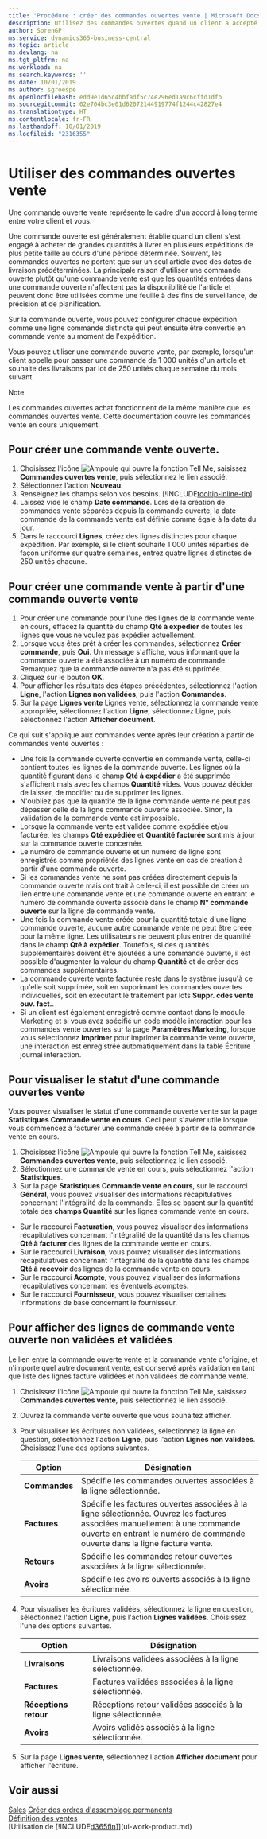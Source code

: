 ```yaml
---
title: 'Procédure : créer des commandes ouvertes vente | Microsoft Docs'
description: Utilisez des commandes ouvertes quand un client a accepté d'acheter de grandes quantités à livrer en plusieurs expéditions de petite taille au cours d'une période déterminée.
author: SorenGP
ms.service: dynamics365-business-central
ms.topic: article
ms.devlang: na
ms.tgt_pltfrm: na
ms.workload: na
ms.search.keywords: ''
ms.date: 10/01/2019
ms.author: sgroespe
ms.openlocfilehash: edd9e1d65c4bbfadf5c74e296ed1a9c6cffd1dfb
ms.sourcegitcommit: 02e704bc3e01d62072144919774f1244c42827e4
ms.translationtype: HT
ms.contentlocale: fr-FR
ms.lasthandoff: 10/01/2019
ms.locfileid: "2316355"
---
```

# <a name="work-with-blanket-sales-orders"></a>Utiliser des commandes ouvertes vente
Une commande ouverte vente représente le cadre d'un accord à long terme entre votre client et vous.

Une commande ouverte est généralement établie quand un client s'est engagé à acheter de grandes quantités à livrer en plusieurs expéditions de plus petite taille au cours d'une période déterminée. Souvent, les commandes ouvertes ne portent que sur un seul article avec des dates de livraison prédéterminées. La principale raison d'utiliser une commande ouverte plutôt qu'une commande vente est que les quantités entrées dans une commande ouverte n'affectent pas la disponibilité de l'article et peuvent donc être utilisées comme une feuille à des fins de surveillance, de précision et de planification.

Sur la commande ouverte, vous pouvez configurer chaque expédition comme une ligne commande distincte qui peut ensuite être convertie en commande vente au moment de l'expédition.

Vous pouvez utiliser une commande ouverte vente, par exemple, lorsqu'un client appelle pour passer une commande de 1 000 unités d'un article et souhaite des livraisons par lot de 250 unités chaque semaine du mois suivant.

> [!NOTE]
> Les commandes ouvertes achat fonctionnent de la même manière que les commandes ouvertes vente. Cette documentation couvre les commandes vente en cours uniquement.

## <a name="to-create-a-blanket-sales-order"></a>Pour créer une commande vente ouverte.  
1. Choisissez l'icône ![Ampoule qui ouvre la fonction Tell Me](media/ui-search/search_small.png "Dites-moi ce que vous voulez faire"), saisissez **Commandes ouvertes vente**, puis sélectionnez le lien associé.  
2. Sélectionnez l'action **Nouveau**.  
3. Renseignez les champs selon vos besoins. [!INCLUDE[tooltip-inline-tip](includes/tooltip-inline-tip_md.md)]
4.  Laissez vide le champ **Date commande**. Lors de la création de commandes vente séparées depuis la commande ouverte, la date commande de la commande vente est définie comme égale à la date du jour.
5. Dans le raccourci **Lignes**, créez des lignes distinctes pour chaque expédition. Par exemple, si le client souhaite 1 000 unités réparties de façon uniforme sur quatre semaines, entrez quatre lignes distinctes de 250 unités chacune.   

## <a name="to-create-a-sales-order-from-a-blanket-sales-order"></a>Pour créer une commande vente à partir d'une commande ouverte vente  

1.  Pour créer une commande pour l'une des lignes de la commande vente en cours, effacez la quantité du champ **Qté à expédier** de toutes les lignes que vous ne voulez pas expédier actuellement.  
2.  Lorsque vous êtes prêt à créer les commandes, sélectionnez **Créer commande**, puis **Oui**. Un message s'affiche, vous informant que la commande ouverte a été associée à un numéro de commande. Remarquez que la commande ouverte n'a pas été supprimée.  
3.  Cliquez sur le bouton **OK**.  
4.  Pour afficher les résultats des étapes précédentes, sélectionnez l'action **Ligne**, l'action **Lignes non validées**, puis l'action **Commandes**.  
5.  Sur la page **Lignes vente** Lignes vente, sélectionnez la commande vente appropriée, sélectionnez l'action **Ligne**, sélectionnez Ligne, puis sélectionnez l'action **Afficher document**.  

Ce qui suit s'applique aux commandes vente après leur création à partir de commandes vente ouvertes :  

- Une fois la commande ouverte convertie en commande vente, celle-ci contient toutes les lignes de la commande ouverte. Les lignes où la quantité figurant dans le champ **Qté à expédier** a été supprimée s'affichent mais avec les champs **Quantité** vides. Vous pouvez décider de laisser, de modifier ou de supprimer les lignes.  
- N'oubliez pas que la quantité de la ligne commande vente ne peut pas dépasser celle de la ligne commande ouverte associée. Sinon, la validation de la commande vente est impossible.  
- Lorsque la commande vente est validée comme expédiée et/ou facturée, les champs **Qté expédiée** et **Quantité facturée** sont mis à jour sur la commande ouverte concernée.  
- Le numéro de commande ouverte et un numéro de ligne sont enregistrés comme propriétés des lignes vente en cas de création à partir d'une commande ouverte.  
- Si les commandes vente ne sont pas créées directement depuis la commande ouverte mais ont trait à celle\-ci, il est possible de créer un lien entre une commande vente et une commande ouverte en entrant le numéro de commande ouverte associé dans le champ **N° commande ouverte** sur la ligne de commande vente.  
- Une fois la commande vente créée pour la quantité totale d'une ligne commande ouverte, aucune autre commande vente ne peut être créée pour la même ligne. Les utilisateurs ne peuvent plus entrer de quantité dans le champ **Qté à expédier**. Toutefois, si des quantités supplémentaires doivent être ajoutées à une commande ouverte, il est possible d'augmenter la valeur du champ **Quantité** et de créer des commandes supplémentaires.  
- La commande ouverte vente facturée reste dans le système jusqu'à ce qu'elle soit supprimée, soit en supprimant les commandes ouvertes individuelles, soit en exécutant le traitement par lots **Suppr. cdes vente ouv. fact.**.  
- Si un client est également enregistré comme contact dans le module Marketing et si vous avez spécifié un code modèle interaction pour les commandes vente ouvertes sur la page **Paramètres Marketing**, lorsque vous sélectionnez **Imprimer** pour imprimer la commande vente ouverte, une interaction est enregistrée automatiquement dans la table Écriture journal interaction.

## <a name="to-view-the-status-of-a-blanket-sales-order"></a>Pour visualiser le statut d'une commande ouvertes vente  
Vous pouvez visualiser le statut d'une commande ouverte vente sur la page **Statistiques Commande vente en cours**. Ceci peut s'avérer utile lorsque vous commencez à facturer une commande créée à partir de la commande vente en cours.  

1.  Choisissez l'icône ![Ampoule qui ouvre la fonction Tell Me](media/ui-search/search_small.png "Dites-moi ce que vous voulez faire"), saisissez **Commandes ouvertes vente**, puis sélectionnez le lien associé.  
2.  Sélectionnez une commande vente en cours, puis sélectionnez l'action **Statistiques**.  
3.  Sur la page **Statistiques Commande vente en cours**, sur le raccourci **Général**, vous pouvez visualiser des informations récapitulatives concernant l'intégralité de la commande. Elles se basent sur la quantité totale des **champs Quantité** sur les lignes commande vente en cours.  

- Sur le raccourci **Facturation**, vous pouvez visualiser des informations récapitulatives concernant l'intégralité de la quantité dans les champs **Qté à facturer** des lignes de la commande vente en cours.  
- Sur le raccourci **Livraison**, vous pouvez visualiser des informations récapitulatives concernant l'intégralité de la quantité dans les champs **Qté à recevoir** des lignes de la commande vente en cours.  
- Sur le raccourci **Acompte**, vous pouvez visualiser des informations récapitulatives concernant les éventuels acomptes.  
- Sur le raccourci **Fournisseur**, vous pouvez visualiser certaines informations de base concernant le fournisseur.    

## <a name="to-view-unposted-and-posted-blanket-sales-order-lines"></a>Pour afficher des lignes de commande vente ouverte non validées et validées   
Le lien entre la commande ouverte vente et la commande vente d'origine, et n'importe quel autre document vente, est conservé après validation en tant que liste des lignes facture validées et non validées de commande vente.  

1. Choisissez l'icône ![Ampoule qui ouvre la fonction Tell Me](media/ui-search/search_small.png "Dites-moi ce que vous voulez faire"), saisissez **Commandes ouvertes vente**, puis sélectionnez le lien associé.
2. Ouvrez la commande vente ouverte que vous souhaitez afficher.
3. Pour visualiser les écritures non validées, sélectionnez la ligne en question, sélectionnez l'action **Ligne**, puis l'action **Lignes non validées**. Choisissez l'une des options suivantes.  

    |Option|Désignation|
    |--|--|
    |**Commandes**|Spécifie les commandes ouvertes associées à la ligne sélectionnée.|
    |**Factures**|Spécifie les factures ouvertes associées à la ligne sélectionnée. Ouvrez les factures associées manuellement à une commande ouverte en entrant le numéro de commande ouverte dans la ligne facture vente.|
    |**Retours**|Spécifie les commandes retour ouvertes associées à la ligne sélectionnée.|
    |**Avoirs**|Spécifie les avoirs ouverts associés à la ligne sélectionnée.|

4. Pour visualiser les écritures validées, sélectionnez la ligne en question, sélectionnez l'action **Ligne**, puis l'action **Lignes validées**. Choisissez l'une des options suivantes.  

    |Option|Désignation|
    |---|----|
    |**Livraisons**|Livraisons validées associées à la ligne sélectionnée.|
    |**Factures**|Factures validées associées à la ligne sélectionnée.|
    |**Réceptions retour**|Réceptions retour validées associés à la ligne sélectionnée.|
    |**Avoirs**|Avoirs validés associés à la ligne sélectionnée.|

5. Sur la page **Lignes vente**, sélectionnez l'action **Afficher document** pour afficher l'écriture.

## <a name="see-also"></a>Voir aussi
[Sales](sales-manage-sales.md)
[Créer des ordres d'assemblage permanents](assembly-how-to-create-blanket-assembly-orders.md)  
[Définition des ventes](sales-setup-sales.md)  
[Utilisation de [!INCLUDE[d365fin](includes/d365fin_md.md)]](ui-work-product.md)
